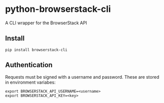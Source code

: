 # python-browserstack-cli

A CLI wrapper for the BrowserStack API

## Install

```
pip install browserstack-cli
```

## Authentication

Requests must be signed with a username and password. These are stored in environment variabes:

```
export BROWSERSTACK_API_USERNAME=<username>
export BROWSERSTACK_API_KEY=<key>
```
